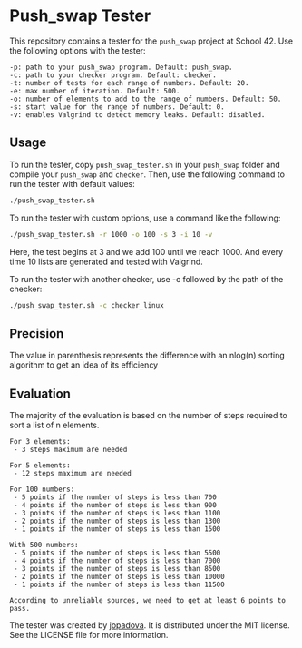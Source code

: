 # Push_swap Tester

This repository contains a tester for the `push_swap` project at School 42. Use the following options with the tester:

	-p: path to your push_swap program. Default: push_swap.
	-c: path to your checker program. Default: checker.
	-t: number of tests for each range of numbers. Default: 20.
	-e: max number of iteration. Default: 500.
	-o: number of elements to add to the range of numbers. Default: 50.
	-s: start value for the range of numbers. Default: 0.
	-v: enables Valgrind to detect memory leaks. Default: disabled.
## Usage
To run the tester, copy `push_swap_tester.sh` in your `push_swap` folder and compile your `push_swap` and `checker`. Then, use the following command to run the tester with default values:

```bash
./push_swap_tester.sh
```
To run the tester with custom options, use a command like the following:

```bash
./push_swap_tester.sh -r 1000 -o 100 -s 3 -i 10 -v
```
Here, the test begins at 3 and we add 100 until we reach 1000. And every time 10 lists are generated and tested with Valgrind.

To run the tester with another checker, use -c followed by the path of the checker:

```bash
./push_swap_tester.sh -c checker_linux
```
## Precision
The value in parenthesis represents the difference with an nlog(n) sorting algorithm to get an idea of its efficiency 

## Evaluation
The majority of the evaluation is based on the number of steps required to sort a list of n elements.

	For 3 elements:
	 - 3 steps maximum are needed
	
	For 5 elements:
	 - 12 steps maximum are needed

	For 100 numbers:
	 - 5 points if the number of steps is less than 700
	 - 4 points if the number of steps is less than 900
	 - 3 points if the number of steps is less than 1100
	 - 2 points if the number of steps is less than 1300
	 - 1 points if the number of steps is less than 1500

	With 500 numbers:
	 - 5 points if the number of steps is less than 5500
	 - 4 points if the number of steps is less than 7000
	 - 3 points if the number of steps is less than 8500
	 - 2 points if the number of steps is less than 10000
	 - 1 points if the number of steps is less than 11500

	According to unreliable sources, we need to get at least 6 points to pass.

The tester was created by [jopadova](https://profile.intra.42.fr/users/jopadova). It is distributed under the MIT license. See the LICENSE file for more information.
